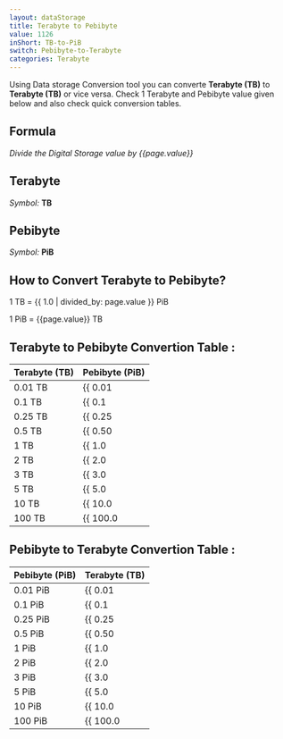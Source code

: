 ```yaml
---
layout: dataStorage
title: Terabyte to Pebibyte
value: 1126
inShort: TB-to-PiB
switch: Pebibyte-to-Terabyte
categories: Terabyte
---
```


Using Data storage Conversion tool you can converte **Terabyte (TB)** to **Terabyte (TB)** or vice versa. Check 1 Terabyte and Pebibyte value given below and also check quick conversion tables.

## Formula
*Divide the Digital Storage value by {{page.value}}*

## Terabyte
*Symbol:* **TB**

## Pebibyte
*Symbol:* **PiB**

## How to Convert Terabyte to Pebibyte?

1 TB = {{ 1.0 | divided_by: page.value }} PiB

1 PiB = {{page.value}} TB


## Terabyte to Pebibyte Convertion Table :

| Terabyte (TB) | Pebibyte (PiB) |
| ---- | ---- |
| 0.01 TB | {{ 0.01 | divided_by: page.value | round: 12 }} PiB |
| 0.1 TB | {{ 0.1 | divided_by: page.value | round: 12 }} PiB |
| 0.25 TB | {{ 0.25 | divided_by: page.value | round: 12 }} PiB |
| 0.5 TB | {{ 0.50 | divided_by: page.value | round: 12 }} PiB |
| 1 TB | {{ 1.0 | divided_by: page.value | round: 12 }} PiB |
| 2 TB | {{ 2.0 | divided_by: page.value | round: 12 }} PiB |
| 3 TB | {{ 3.0 | divided_by: page.value | round: 12 }} PiB |
| 5 TB | {{ 5.0 | divided_by: page.value | round: 12 }} PiB |
| 10 TB | {{ 10.0 | divided_by: page.value | round: 12 }} PiB |
| 100 TB | {{ 100.0 | divided_by: page.value | round: 12 }} PiB |

## Pebibyte to Terabyte Convertion Table :

| Pebibyte (PiB) | Terabyte (TB) |
| ---- | ---- |
| 0.01 PiB | {{ 0.01 | times: page.value | round: 12 }} TB |
| 0.1 PiB | {{ 0.1 | times: page.value | round: 12 }} TB |
| 0.25 PiB | {{ 0.25 | times: page.value | round: 12 }} TB |
| 0.5 PiB | {{ 0.50 | times: page.value | round: 12 }} TB |
| 1 PiB | {{ 1.0 | times: page.value | round: 12 }} TB |
| 2 PiB | {{ 2.0 | times: page.value | round: 12 }} TB |
| 3 PiB | {{ 3.0 | times: page.value | round: 12 }} TB |
| 5 PiB | {{ 5.0 | times: page.value | round: 12 }} TB |
| 10 PiB | {{ 10.0 | times: page.value | round: 12 }} TB |
| 100 PiB | {{ 100.0 | times: page.value | round: 12 }} TB |


<script>
document.getElementById('selectInput')[16].selected = true
document.getElementById('selectOutput')[21].selected = true
</script>
